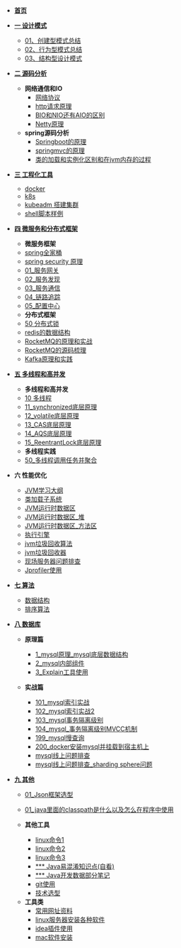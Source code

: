 <!-- docs/_sidebar.md -->
* [**首页**](zh-cn/)
* [**一 设计模式**](zh-design/)
  * [01、创建型模式总结](zh-design/construction.md)
  * [02、行为型模式总结](zh-design/behavior.md)
  * [03、结构型设计模式](zh-design/structural.md)
* [**二 源码分析**](zh-sound/)   
  - **网络通信和IO**
    * [网络协议](zh-sound/网络协议.md)
    * [http请求原理](zh-sound/http.md)
    * [BIO和NIO还有AIO的区别](zh-sound/BIO和NIO还有AIO的区别.md)
    * [Netty原理](zh-sound/Netty原理.md)
  - **spring源码分析**
    * [Springboot的原理](zh-sound/springboot.md)
    * [springmvc的原理](zh-sound/springmvc的原理.md)
    * [类的加载和实例化区别和在jvm内存的过程](zh-sound/类的加载和实例化区别和在jvm内存的过程.md)
* [**三 工程化工具**](zh-devops/)      
  * [docker](zh-devops/docker.md)
  * [k8s](zh-devops/k8s.md)
  * [kubeadm 搭建集群](zh-devops/kubeadm.md)
  * [shell脚本样例](zh-devops/shell.md)
* [**四 微服务和分布式框架**](zh-spring/)   
  - **微服务框架**
  + [spring全家桶](zh-spring/spring全家桶.md)
  + [spring security 原理](zh-spring/security原理.md)
  + [01_服务网关](zh-spring/01_服务网关.md)
  + [02_服务发现](zh-spring/02_服务发现.md)
  + [03_服务通信](../zh-spring/03_服务通信.md)
  + [04_链路追踪](../zh-spring/04_链路追踪.md)
  + [05_配置中心](../zh-spring/05_配置中心.md)

  - **分布式框架**
  * [50 分布式锁](zh-lock/分布式锁.md)
  * [redis的数据结构](zh-lock/100_redis的数据结构.md)
  * [RocketMQ的原理和实战](zh-lock/RocketMQ.md)
  * [RocketMQ的源码梳理](zh-lock/RocketMQ.md)
  * [Kafka原理和实践](zh-lock/Kafka原理和实践.md)


* [**五 多线程和高并发**](zh-lock/)
  - **多线程和高并发**
  * [10 多线程](zh-lock/多线程.md)
  * [11_synchronized底层原理](zh-lock/synchronized底层原理.md)
  * [12_volatile底层原理](zh-lock/volatile.md)
  * [13_CAS底层原理](zh-lock/CAS.md)
  * [14_AQS底层原理](zh-lock/AQS.md)
  * [15_ReentrantLock底层原理](zh-lock/ReentrantLock.md)
  - **多线程实践**
  * [50_多线程调用任务并聚合](zh-lock/CompletableFuture.md)

  
* **六 性能优化**
  + [JVM学习大纲](zh-optimize/10_JVM学习大纲.md)
  + [类加载子系统](zh-optimize/11_JVM_类加载子系统.md)
  + [JVM运行时数据区](zh-optimize/12_运行时数据区.md)
  + [JVM运行时数据区_堆](zh-optimize/12_运行时数据区_堆.md)
  + [JVM运行时数据区_方法区](zh-optimize/12_运行时数据区_方法区.md)
  + [执行引擎](zh-optimize/13_执行引擎.md)
  + [jvm垃圾回收算法](zh-optimize/14_jvm垃圾回收算法.md)
  + [jvm垃圾回收器](zh-optimize/15_jvm垃圾回收器.md)
  + [现场服务器问题排查](zh-optimize/11_现场服务器问题排查方法.md)
  + [Jprofiler使用](zh-optimize/Jprofiler使用.md)
  
* [**七 算法**](zh-algorithm/)   
  + [数据结构](/zh-algorithm/data.md)
  + [排序算法](/zh-algorithm/sort.md)
  

* [**八 数据库**](zh-database/)   
  + **原理篇**
    + [1_mysql原理_mysql底层数据结构](zh-database/1_mysql底层数据结构.md)
    + [2_mysql内部组件](zh-database/2_mysql内部组件.md)
    + [3_Explain工具使用](zh-database/3_explian使用.md)

  + **实战篇**
    + [101_mysql索引实战](zh-database/101_mysql索引实战.md)
    + [102_mysql索引实战2](zh-database/102_mysql索引实战2.md)
    + [103_mysql事务隔离级别](zh-database/103_mysql事务隔离级别.md)
    + [104_mysql_事务隔离级别MVCC机制](zh-database/104_mysql_事务隔离级别MVCC机制.md)
    + [199_mysql慢查询](zh-database/199_mysql慢查询.md)
    + [200_docker安装mysql并挂载到宿主机上](zh-database/100_docker安装mysql并挂载到宿主机上.md)
    + [mysql线上问题排查](zh-database/201_mysql线上问题排查.md)
    + [mysql线上问题排查_sharding sphere问题](zh-database/202_mysql线上问题排查2.md)
* [**九 其他**](zh-other/)
  + [01_Json框架选型](zh-other/01_Json框架选型.md)
  + [01_java里面的classpath是什么以及怎么在程序中使用](zh-other/01_java里面的classpath是什么以及怎么在程序中使用.md)

  + **其他工具**
    + [linux命令1](zh-other/91_linux命令1.md)
    + [linux命令2](zh-other/92_linux命令2.md)
    + [linux命令3](zh-other/93_linux命令3.md)
    + [*** Java易混淆知识点(自看)](zh-other/95_Java易混淆知识点(自看).md)
    + [*** Java开发数据部分笔记](zh-other/96_Java开发数据部分笔记.md)
    + [git使用](zh-other/97_git.md)
    + [技术选型](zh-other/98_技术选型.md)

  - **工具类**
    + [常用网址资料](zh-other/101_常用网址资料.md)
    + [linux服务器安装各种软件](zh-other/102_linux服务器安装各种软件.md)
    + [idea插件使用](zh-other/103_idea插件使用.md)
    + [mac软件安装](zh-other/300_mac软件安装.md)
 
